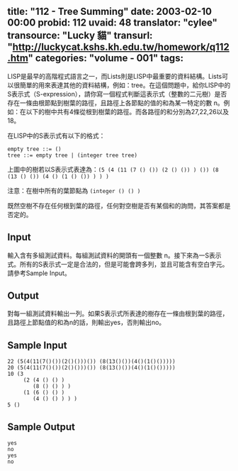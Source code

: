title: "112 - Tree Summing"
date: 2003-02-10 00:00
probid: 112
uvaid: 48
translator: "cylee"
transource: "Lucky 貓"
transurl: "http://luckycat.kshs.kh.edu.tw/homework/q112.htm"
categories: "volume - 001"
tags:
---

LISP是最早的高階程式語言之一，而Lists則是LISP中最重要的資料結構。Lists可以很簡單的用來表達其他的資料結構，例如：tree。在這個問題中，給你LISP中的S表示式（S-expression），請你寫一個程式判斷這表示式（整數的二元樹）是否存在一條由根節點到樹葉的路徑，且路徑上各節點的值的和為某一特定的數 n。例如：在以下的樹中共有4條從根到樹葉的路徑。而各路徑的和分別為27,22,26以及18。

在LISP中的S表示式有以下的格式：

	empty tree ::= ()
	tree ::= empty tree | (integer tree tree)

上圖中的樹若以S表示式表達為：`(5 (4 (11 (7 () ()) (2 () ()) ) ()) (8 (13 () ()) (4 () (1 () ()) ) ) )`

注意：在樹中所有的葉節點為 `(integer () () )`

既然空樹不存在任何根到葉的路徑，任何對空樹是否有某個和的詢問，其答案都是否定的。

<!-- more -->

## Input ##

輸入含有多組測試資料。每組測試資料的開頭有一個整數 n。接下來為一S表示式。所有的S表示式一定是合法的，但是可能會跨多列，並且可能含有空白字元。請參考Sample Input。

## Output ##

對每一組測試資料輸出一列。如果S表示式所表達的樹存在一條由根到葉的路徑，且路徑上節點值的和為n的話，則輸出yes，否則輸出no。

## Sample Input ##

	22 (5(4(11(7()())(2()()))()) (8(13()())(4()(1()()))))
	20 (5(4(11(7()())(2()()))()) (8(13()())(4()(1()()))))
	10 (3 
	     (2 (4 () () )
	        (8 () () ) )
	     (1 (6 () () )
	        (4 () () ) ) )
	5 ()

## Sample Output ##

	yes
	no
	yes
	no